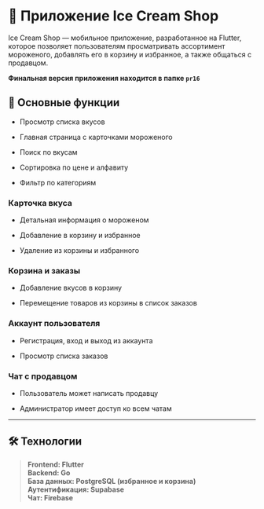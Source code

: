 # 🍦 Приложение Ice Cream Shop 

Ice Cream Shop — мобильное приложение, разработанное на Flutter, которое позволяет пользователям просматривать ассортимент мороженого, добавлять его в корзину и избранное, а также общаться с продавцом.

**Финальная версия приложения находится в папке `pr16`**

## 📌 Основные функции

- Просмотр списка вкусов

- Главная страница с карточками мороженого

- Поиск по вкусам

- Сортировка по цене и алфавиту

- Фильтр по категориям


### **Карточка вкуса**

- Детальная информация о мороженом

- Добавление в корзину и избранное

- Удаление из корзины и избранного


### **Корзина и заказы**

- Добавление вкусов в корзину

- Перемещение товаров из корзины в список заказов 


### **Аккаунт пользователя**

- Регистрация, вход и выход из аккаунта

- Просмотр списка заказов


### **Чат с продавцом**

- Пользователь может написать продавцу

- Администратор имеет доступ ко всем чатам


***

## 🛠️ **Технологии**

> **Frontend: Flutter**\
> **Backend: Go**\
> **База данных: PostgreSQL (избранное и корзина)**\
> **Аутентификация: Supabase**\
> **Чат: Firebase**


